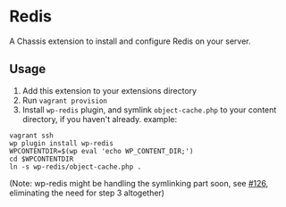 # Redis
A Chassis extension to install and configure Redis on your server.

## Usage
1. Add this extension to your extensions directory
2. Run `vagrant provision`
3. Install `wp-redis` plugin, and symlink `object-cache.php` to your content directory, if you haven't already. example:
```
vagrant ssh
wp plugin install wp-redis
WPCONTENTDIR=$(wp eval 'echo WP_CONTENT_DIR;')
cd $WPCONTENTDIR
ln -s wp-redis/object-cache.php .
```

(Note: wp-redis might be handling the symlinking part soon, see [#126](https://github.com/pantheon-systems/wp-redis/issues/126), eliminating the need for step 3 altogether)
